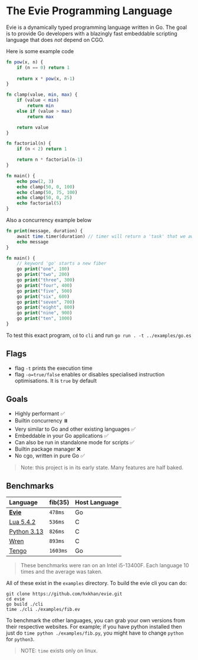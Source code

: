 # The Evie Programming Language

Evie is a dynamically typed programming language written in Go. The goal is to provide Go developers with a blazingly fast embeddable scripting language that does *not* depend on CGO. 

Here is some example code
```php
fn pow(x, n) {
    if (n == 0) return 1
    
    return x * pow(x, n-1)
}

fn clamp(value, min, max) {
    if (value < min) 
        return min
    else if (value > max)
        return max

    return value
}

fn factorial(n) {
    if (n < 2) return 1

    return n * factorial(n-1)
}

fn main() {
    echo pow(2, 3)
    echo clamp(50, 0, 100)
    echo clamp(50, 75, 100)
    echo clamp(50, 0, 25)
    echo factorial(5)
}
```

Also a concurrency example below
```php
fn print(message, duration) {
    await time.timer(duration) // timer will return a 'task' that we await on
    echo message
}

fn main() {
    // keyword 'go' starts a new fiber
    go print("one", 100)
    go print("two", 200)
    go print("three", 300)
    go print("four", 400)
    go print("five", 500)
    go print("six", 600)
    go print("seven", 700)
    go print("eight", 800)
    go print("nine", 900)
    go print("ten", 1000)
}
```
To test this exact program, `cd` to `cli` and run `go run . -t ../examples/go.es`

## Flags
- flag `-t` prints the execution time
- flag `-o=true/false` enables or disables specialised instruction optimisations. It is `true` by default

## Goals
- Highly performant ✅
- Builtin concurrency ⏸️
- Very similar to Go and other existing languages ✅
- Embeddable in your Go applications ✅
- Can also be run in standalone mode for scripts ✅
- Builtin package manager ❌
- No cgo, written in pure Go ✅

> Note: this project is in its early state. Many features are half baked.

## Benchmarks
| Language | fib(35)  | Host Language |
| :-       | :-       | :-            |
| [**Evie**](https://github.com/hxkhan/evie) | `478ms` | Go |
| [Lua 5.4.2](https://lua.org/) | `536ms` | C | 
| [Python 3.13](https://python.org/) | `826ms` | C |
| [Wren](https://wren.io/) | `893ms` | C |
| [Tengo](https://github.com/d5/tengo) | `1603ms` | Go |

> These benchmarks were ran on an Intel i5-13400F. Each language 10 times and the average was taken.

All of these exist in the `examples` directory. To build the evie cli you can do:
```
git clone https://github.com/hxkhan/evie.git
cd evie
go build ./cli
time ./cli ./examples/fib.ev
```

To benchmark the other languages, you can grab your own versions from their respective websites. For example; if you have python installed then just do `time python ./examples/fib.py`, you might have to change `python` for `python3`.

> NOTE: `time` exists only on linux.